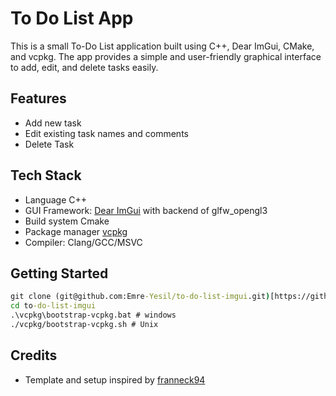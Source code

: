 # To Do List App
This is a small To-Do List application built using C++, Dear ImGui, CMake, and vcpkg. The app provides a simple and user-friendly graphical interface to add, edit, and delete tasks easily.
## Features
- Add new task
- Edit existing task names and comments
- Delete Task
## Tech Stack
- Language C++
- GUI Framework: [Dear ImGui](https://github.com/ocornut/imgui.git) with backend of glfw_opengl3
- Build system Cmake
- Package manager [vcpkg](https://github.com/microsoft/vcpkg.git)
- Compiler: Clang/GCC/MSVC
## Getting Started
```cmd
git clone (git@github.com:Emre-Yesil/to-do-list-imgui.git)[https://github.com/Emre-Yesil/to-do-list-imgui.git]
cd to-do-list-imgui
.\vcpkg\bootstrap-vcpkg.bat # windows
./vcpkg/bootstrap-vcpkg.sh # Unix
```
## Credits
- Template and setup inspired by [franneck94](https://github.com/franneck94/UdemyCppGui.git)

